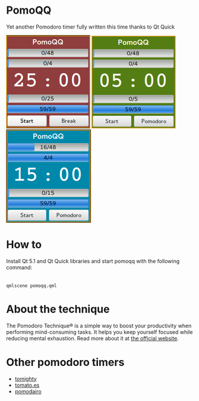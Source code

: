 PomoQQ
======

Yet another Pomodoro timer fully written this time thanks to Qt Quick

![PomoQQ](https://github.com/canercandan/pomoqq/raw/master/doc/screenshot.png "PomoQQ")
![PomoQQ](https://github.com/canercandan/pomoqq/raw/master/doc/screenshot_short_break.png "PomoQQ Short Break")
![PomoQQ](https://github.com/canercandan/pomoqq/raw/master/doc/screenshot_long_break.png "PomoQQ Long Break")

How to
======

Install Qt 5.1 and Qt Quick libraries and start pomoqq with the following command:

<code>
qmlscene pomoqq.qml
</code>

About the technique
===================

The Pomodoro Technique® is a simple way to boost your productivity when performing
mind-consuming tasks. It helps you keep yourself focused while reducing mental exhaustion.
Read more about it at [the official website](http://www.pomodorotechnique.com/).

Other pomodoro timers
=====================

* [tomighty](http://www.tomighty.org/)
* [tomato.es](http://tomato.es/)
* [pomodairo](https://code.google.com/p/pomodairo/)
